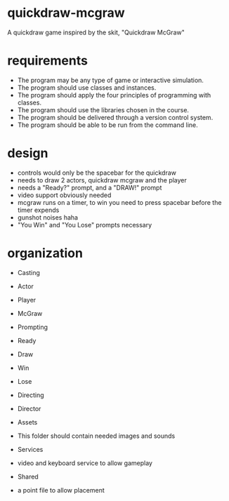 # quickdraw-mcgraw
A quickdraw game inspired by the skit, "Quickdraw McGraw"

# requirements
- The program may be any type of game or interactive simulation.
- The program should use classes and instances.
- The program should apply the four principles of programming with classes.
- The program should use the libraries chosen in the course.
- The program should be delivered through a version control system.
- The program should be able to be run from the command line.

# design
- controls would only be the spacebar for the quickdraw
- needs to draw 2 actors, quickdraw mcgraw and the player
- needs a "Ready?" prompt, and a "DRAW!" prompt
- video support obviously needed
- mcgraw runs on a timer, to win you need to press spacebar before the timer expends
- gunshot noises haha
- "You Win" and "You Lose" prompts necessary

# organization
- Casting
 - Actor
 - Player
 - McGraw

- Prompting
 - Ready
 - Draw
 - Win
 - Lose

- Directing
 - Director

- Assets
 - This folder should contain needed images and sounds

- Services
 - video and keyboard service to allow gameplay

- Shared
 - a point file to allow placement


